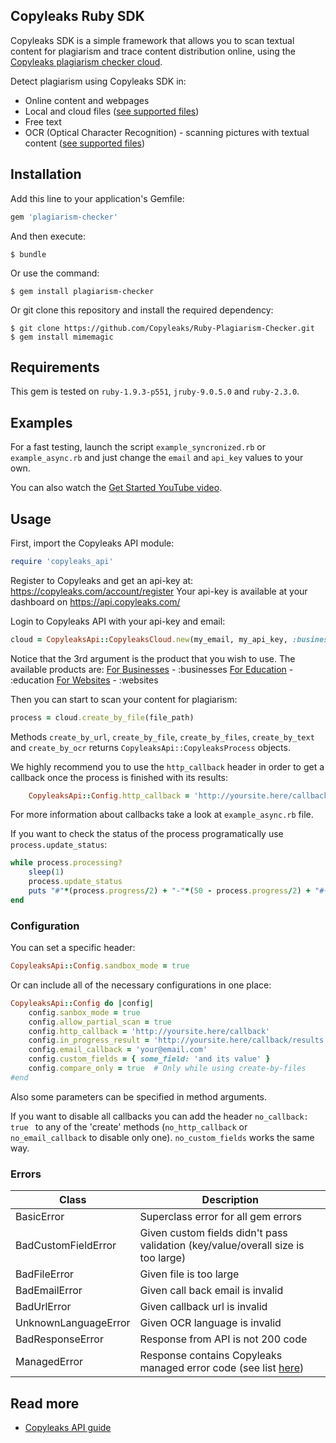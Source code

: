 ## Copyleaks Ruby SDK

Copyleaks SDK is a simple framework that allows you to scan textual content for plagiarism and trace content distribution online, using the [Copyleaks plagiarism checker cloud](https://copyleaks.com/).

Detect plagiarism using Copyleaks SDK in:
- Online content and webpages
- Local and cloud files ([see supported files](https://api.copyleaks.com/GeneralDocumentation/TechnicalSpecifications#supportedfiletypes))
- Free text
- OCR (Optical Character Recognition) - scanning pictures with textual content ([see supported files](https://api.copyleaks.com/GeneralDocumentation/TechnicalSpecifications#supportedfiletypes))

## Installation

Add this line to your application's Gemfile:

```ruby
gem 'plagiarism-checker'
```

And then execute:
```
$ bundle
```

Or use the command:
```
$ gem install plagiarism-checker
```

Or git clone this repository and install the required dependency:
```
$ git clone https://github.com/Copyleaks/Ruby-Plagiarism-Checker.git
$ gem install mimemagic
```

## Requirements

This gem is tested on `ruby-1.9.3-p551`, `jruby-9.0.5.0` and `ruby-2.3.0`.

## Examples

For a fast testing, launch the script `example_syncronized.rb` or `example_async.rb` and just change the `email` and `api_key` values to your own.

You can also watch the [Get Started YouTube video](https://www.youtube.com/watch?v=ShPltkKf9QA).

## Usage

First, import the Copyleaks API module:
```ruby
require 'copyleaks_api'
```
Register to Copyleaks and get an api-key at: https://copyleaks.com/account/register
Your api-key is available at your dashboard on https://api.copyleaks.com/

Login to Copyleaks API with your api-key and email:
```ruby
cloud = CopyleaksApi::CopyleaksCloud.new(my_email, my_api_key, :businesses)
```
Notice that the 3rd argument is the product that you wish to use. The available products are:
[For Businesses](https://api.copyleaks.com/businessesdocumentation") - :businesses
[For Education](https://api.copyleaks.com/academicdocumentation) - :education
[For Websites](https://api.copyleaks.com/websitesdocumentation) - :websites

Then you can start to scan your content for plagiarism:
```ruby
process = cloud.create_by_file(file_path)
```

Methods `create_by_url`, `create_by_file`, `create_by_files`, `create_by_text` and `create_by_ocr` returns `CopyleaksApi::CopyleaksProcess` objects.

We highly recommend you to use the `http_callback` header in order to get a callback once the process is finished with its results:
```ruby
    CopyleaksApi::Config.http_callback = 'http://yoursite.here/callback'
```
For more information about callbacks take a look at `example_async.rb` file.

If you want to check the status of the process programatically use `process.update_status`:
```ruby
while process.processing?
    sleep(1)
    process.update_status
    puts "#"*(process.progress/2) + "-"*(50 - process.progress/2) + "#{process.progress}%"
end
```

### Configuration

You can set a specific header:
```ruby
CopyleaksApi::Config.sandbox_mode = true
```

Or can include all of the necessary configurations in one place:
```ruby
CopyleaksApi::Config do |config|
    config.sanbox_mode = true
    config.allow_partial_scan = true
    config.http_callback = 'http://yoursite.here/callback'
    config.in_progress_result = 'http://yoursite.here/callback/results'
    config.email_callback = 'your@email.com'
    config.custom_fields = { some_field: 'and its value' }
    config.compare_only = true  # Only while using create-by-files
#end
```

Also some parameters can be specified in method arguments. 

If you want to disable all callbacks you can add the header `no_callback: true ` to any of the 'create' methods (`no_http_callback` or `no_email_callback` to disable only one). `no_custom_fields` works the same way.

### Errors

| Class | Description |
|-------|------------|
BasicError | Superclass error for all gem errors
BadCustomFieldError | Given custom fields didn't pass validation (key/value/overall size is too large)
BadFileError | Given file is too large
BadEmailError | Given call back email is invalid
BadUrlError | Given callback url is invalid
UnknownLanguageError | Given OCR language is invalid
BadResponseError | Response from API is not 200 code
ManagedError | Response contains Copyleaks managed error code (see list [here](https://api.copyleaks.com/Documentation/ErrorList))

## Read more

- [Copyleaks API guide](https://api.copyleaks.com/Guides/HowToUse)
